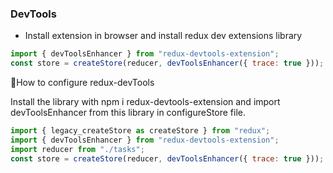 ### DevTools

- Install extension in browser and install redux dev extensions library

```js
import { devToolsEnhancer } from "redux-devtools-extension";
const store = createStore(reducer, devToolsEnhancer({ trace: true }));
```

🚀How to configure redux-devTools

Install the library with npm i redux-devtools-extension and import devToolsEnhancer from this library in configureStore file.

```js
import { legacy_createStore as createStore } from "redux";
import { devToolsEnhancer } from "redux-devtools-extension";
import reducer from "./tasks";
const store = createStore(reducer, devToolsEnhancer({ trace: true }));
```
